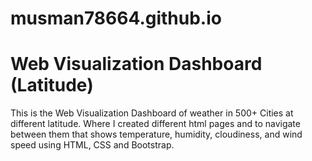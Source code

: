 # musman78664.github.io


# Web Visualization Dashboard (Latitude)


This is the Web Visualization Dashboard of weather in 500+ Cities at different latitude.  Where I
created different html pages and to navigate between them that shows temperature, humidity, 
cloudiness, and wind speed using HTML, CSS and Bootstrap.

